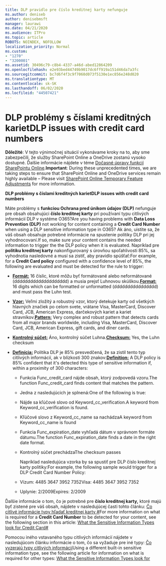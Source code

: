 ```yaml
---
title: DLP pravidlo pre číslo kreditnej karty nefunguje
ms.author: deniseb
author: denisebmsft
manager: laurawi
ms.date: 04/21/2020
ms.audience: ITPro
ms.topic: article
ROBOTS: NOINDEX, NOFOLLOW
localization_priority: Normal
ms.custom:
- "1270"
- "3200001"
ms.assetid: 30496c79-c8b4-4337-a46d-abed12864209
ms.openlocfilehash: e2e93bed44749b9017dc6ff919a151d46da7a3fc
ms.sourcegitcommit: bc7d6f4f3c9f7060d073f5130e1ec856e248d020
ms.translationtype: MT
ms.contentlocale: sk-SK
ms.lasthandoff: 06/02/2020
ms.locfileid: "44507421"
---
```

# <a name="dlp-issues-with-credit-card-numbers"></a><span data-ttu-id="82db8-102">DLP problémy s číslami kreditných kariet</span><span class="sxs-lookup"><span data-stu-id="82db8-102">DLP issues with credit card numbers</span></span>

<span data-ttu-id="82db8-103">**Dôležité**: V tejto výnimočnej situácií vykonávame kroky na to, aby sme zabezpečili, že služby SharePoint Online a OneDrive zostanú vysoko dostupné. Ďalšie informácie nájdete v téme [Dočasné úpravy funkcií SharePointu Online](https://aka.ms/ODSPAdjustments).</span><span class="sxs-lookup"><span data-stu-id="82db8-103">**Important**: During these unprecedented times, we are taking steps to ensure that SharePoint Online and OneDrive services remain highly available – Please visit [SharePoint Online Temporary Feature Adjustments](https://aka.ms/ODSPAdjustments) for more information.</span></span>

<span data-ttu-id="82db8-104">**DLP problémy s číslami kreditných kariet**</span><span class="sxs-lookup"><span data-stu-id="82db8-104">**DLP issues with credit card numbers**</span></span>

<span data-ttu-id="82db8-105">Máte problémy s **funkciou Ochrana pred únikom údajov (DLP)** nefunguje pre obsah obsahujúci **číslo kreditnej karty** pri používaní typu citlivých informácií DLP v systéme O365?</span><span class="sxs-lookup"><span data-stu-id="82db8-105">Are you having problems with **Data Loss Prevention (DLP)** not working for content containing a **Credit Card Number** when using a DLP sensitive information type in O365?</span></span> <span data-ttu-id="82db8-106">Ak áno, uistite sa, že váš obsah obsahuje potrebné informácie na spustenie politiky DLP pri jej vyhodnocovaní.</span><span class="sxs-lookup"><span data-stu-id="82db8-106">If so, make sure your content contains the needed information to trigger the the DLP policy when it is evaluated.</span></span> <span data-ttu-id="82db8-107">Napríklad pre **politiku kreditnej karty** nakonfigurovaný s úrovňou spoľahlivosti 85%, sa vyhodnotia nasledovné a musí sa zistiť, aby pravidlo spúšťať:</span><span class="sxs-lookup"><span data-stu-id="82db8-107">For example, for a **Credit Card policy** configured with a confidence level of 85%, the following are evaluated and must be detected for the rule to trigger:</span></span>
  
- <span data-ttu-id="82db8-108">**[Formát:](https://docs.microsoft.com/microsoft-365/compliance/sensitive-information-type-entity-definitions#format-19)** 16 číslic, ktoré môžu byť formátované alebo neformátované (dddddddddddddddddddd) a musia prejsť Luhnovou skúškou.</span><span class="sxs-lookup"><span data-stu-id="82db8-108">**[Format:](https://docs.microsoft.com/microsoft-365/compliance/sensitive-information-type-entity-definitions#format-19)** 16 digits which can be formatted or unformatted (dddddddddddddddd) and must pass the Luhn test.</span></span>

- <span data-ttu-id="82db8-109">**[Vzor:](https://docs.microsoft.com/microsoft-365/compliance/sensitive-information-type-entity-definitions#pattern-19)** Veľmi zložitý a robustný vzor, ktorý detekuje karty od všetkých hlavných značiek po celom svete, vrátane Visa, MasterCard, Discover Card, JCB, American Express, darčekových kariet a kariet stravníkov.</span><span class="sxs-lookup"><span data-stu-id="82db8-109">**[Pattern:](https://docs.microsoft.com/microsoft-365/compliance/sensitive-information-type-entity-definitions#pattern-19)** Very complex and robust pattern that detects cards from all major brands worldwide, including Visa, MasterCard, Discover Card, JCB, American Express, gift cards, and diner cards.</span></span>

- <span data-ttu-id="82db8-110">**[Kontrolný súčet:](https://docs.microsoft.com/microsoft-365/compliance/sensitive-information-type-entity-definitions#checksum-19)** Áno, kontrolný súčet Luhna.</span><span class="sxs-lookup"><span data-stu-id="82db8-110">**[Checksum:](https://docs.microsoft.com/microsoft-365/compliance/sensitive-information-type-entity-definitions#checksum-19)** Yes, the Luhn checksum</span></span>

- <span data-ttu-id="82db8-111">**[Definícia:](https://docs.microsoft.com/microsoft-365/compliance/sensitive-information-type-entity-definitions#definition-19)** Politika DLP je 85% presvedčená, že sa zistil tento typ citlivých informácií, ak v blízkosti 300 znakov:</span><span class="sxs-lookup"><span data-stu-id="82db8-111">**[Definition:](https://docs.microsoft.com/microsoft-365/compliance/sensitive-information-type-entity-definitions#definition-19)** A DLP policy is 85% confident that it's detected this type of sensitive information if, within a proximity of 300 characters:</span></span>

  - <span data-ttu-id="82db8-112">Funkcia Func_credit_card nájde obsah, ktorý zodpovedá vzoru.</span><span class="sxs-lookup"><span data-stu-id="82db8-112">The function Func_credit_card finds content that matches the pattern.</span></span>

  - <span data-ttu-id="82db8-113">Jedna z nasledujúcich je splnená:</span><span class="sxs-lookup"><span data-stu-id="82db8-113">One of the following is true:</span></span>

  - <span data-ttu-id="82db8-114">Nájde sa kľúčové slovo od Keyword_cc_verification.</span><span class="sxs-lookup"><span data-stu-id="82db8-114">A keyword from Keyword_cc_verification is found.</span></span>

  - <span data-ttu-id="82db8-115">Kľúčové slovo z Keyword_cc_name sa nachádza</span><span class="sxs-lookup"><span data-stu-id="82db8-115">A keyword from Keyword_cc_name is found</span></span>

  - <span data-ttu-id="82db8-116">Funkcia Func_expiration_date vyhľadá dátum v správnom formáte dátumu.</span><span class="sxs-lookup"><span data-stu-id="82db8-116">The function Func_expiration_date finds a date in the right date format.</span></span>

  - <span data-ttu-id="82db8-117">Kontrolný súčet prechádza</span><span class="sxs-lookup"><span data-stu-id="82db8-117">The checksum passes</span></span>

    <span data-ttu-id="82db8-118">Napríklad nasledujúca vzorka by sa spustiť pre DLP číslo kreditnej karty politiky:</span><span class="sxs-lookup"><span data-stu-id="82db8-118">For example, the following sample would trigger for a DLP Credit Card Number Policy:</span></span>

  - <span data-ttu-id="82db8-119">Vízum: 4485 3647 3952 7352</span><span class="sxs-lookup"><span data-stu-id="82db8-119">Visa: 4485 3647 3952 7352</span></span>
  
  - <span data-ttu-id="82db8-120">Uplynie: 2/2009</span><span class="sxs-lookup"><span data-stu-id="82db8-120">Expires: 2/2009</span></span>

<span data-ttu-id="82db8-121">Ďalšie informácie o tom, čo je potrebné pre **číslo kreditnej karty,** ktoré majú byť zistené pre váš obsah, nájdete v nasledujúcej časti tohto článku: [Čo citlivé informácie typy hľadať kreditnej karty #](https://docs.microsoft.com/microsoft-365/compliance/sensitive-information-type-entity-definitions#credit-card-number)</span><span class="sxs-lookup"><span data-stu-id="82db8-121">For more information on what is required for a **Credit Card Number** to be detected for your content, see the following section in this article: [What the Sensitive Information Types look for Credit Card#](https://docs.microsoft.com/microsoft-365/compliance/sensitive-information-type-entity-definitions#credit-card-number)</span></span>
  
<span data-ttu-id="82db8-122">Pomocou iného vstavaného typu citlivých informácií nájdete v nasledujúcom článku informácie o tom, čo sa vyžaduje pre iné typy: [Čo vyzerajú typy citlivých informácií](https://docs.microsoft.com/microsoft-365/compliance/sensitive-information-type-entity-definitions)</span><span class="sxs-lookup"><span data-stu-id="82db8-122">Using a different built-in sensitive information type, see the following article for information on what is required for other types: [What the Sensitive Information Types look for](https://docs.microsoft.com/microsoft-365/compliance/sensitive-information-type-entity-definitions)</span></span>
  